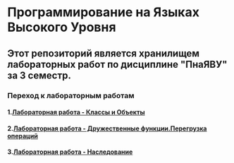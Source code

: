# Программирование на Языках Высокого Уровня


## Этот репозиторий является хранилищем лабораторных работ по дисциплине "ПнаЯВУ" за 3 семестр.


### Переход к лабораторным работам

#### 1.[Лабораторная работа - Классы и Объекты ](https://github.com/rottesy/allLabs3Sem/tree/main/lab1)
#### 2.[Лабораторная работа - Дружественные функции.Перегрузка операций](https://github.com/rottesy/allLabs3Sem/tree/main/lab2)
#### 3.[Лабораторная работа - Наследование](https://github.com/rottesy/allLabs3Sem/tree/main/lab3)